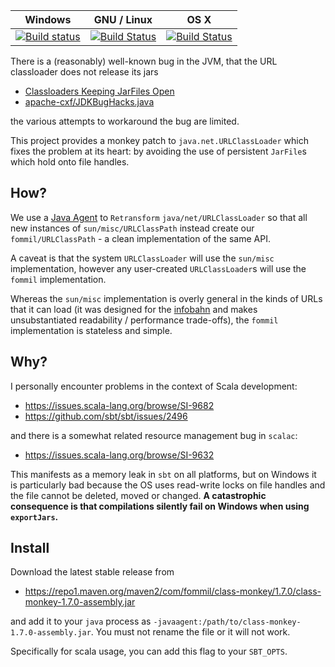 | Windows | GNU / Linux | OS X |
|---------|-------------|------|
| [![Build status](https://ci.appveyor.com/api/projects/status/9if66b9ymuddko8a?svg=true)](https://ci.appveyor.com/project/fommil/class-monkey) | [![Build Status](https://ci.fommil.com/api/badges/fommil/class-monkey/status.svg)](https://ci.fommil.com/fommil/class-monkey) | [![Build Status](https://travis-ci.org/fommil/class-monkey.svg?branch=master)](https://travis-ci.org/fommil/class-monkey) |

There is a (reasonably) well-known bug in the JVM, that the URL classloader does not release its jars

- [Classloaders Keeping JarFiles Open](http://management-platform.blogspot.co.uk/2009/01/classloaders-keeping-jar-files-open.html)
- [apache-cxf/JDKBugHacks.java](https://github.com/ancoron/apache-cxf/blob/master/common/common/src/main/java/org/apache/cxf/common/logging/JDKBugHacks.java)

the various attempts to workaround the bug are limited.

This project provides a monkey patch to `java.net.URLClassLoader` which fixes the problem at its heart: by avoiding the use of persistent `JarFile`s which hold onto file handles.

## How?

We use a [Java Agent](https://docs.oracle.com/javase/7/docs/api/java/lang/instrument/package-summary.html) to `Retransform` `java/net/URLClassLoader` so that all new instances of `sun/misc/URLClassPath` instead create our `fommil/URLClassPath` - a clean implementation of the same API.

A caveat is that the system `URLClassLoader` will use the `sun/misc` implementation, however any user-created `URLClassLoader`s will use the `fommil` implementation.

Whereas the `sun/misc` implementation is overly general in the kinds of URLs that it can load (it was designed for the [infobahn](https://en.wikipedia.org/wiki/Information_superhighway) and makes unsubstantiated readability / performance trade-offs), the `fommil` implementation is stateless and simple.

## Why?

I personally encounter problems in the context of Scala development:

- https://issues.scala-lang.org/browse/SI-9682
- https://github.com/sbt/sbt/issues/2496

and there is a somewhat related resource management bug in `scalac`:

- https://issues.scala-lang.org/browse/SI-9632

This manifests as a memory leak in `sbt` on all platforms, but on Windows it is particularly bad because the OS uses read-write locks on file handles and the file cannot be deleted, moved or changed. **A catastrophic consequence is that compilations silently fail on Windows when using `exportJars`.**

## Install

Download the latest stable release from

- https://repo1.maven.org/maven2/com/fommil/class-monkey/1.7.0/class-monkey-1.7.0-assembly.jar

and add it to your `java` process as `-javaagent:/path/to/class-monkey-1.7.0-assembly.jar`. You must not rename the file or it will not work.

Specifically for scala usage, you can add this flag to your `SBT_OPTS`.
